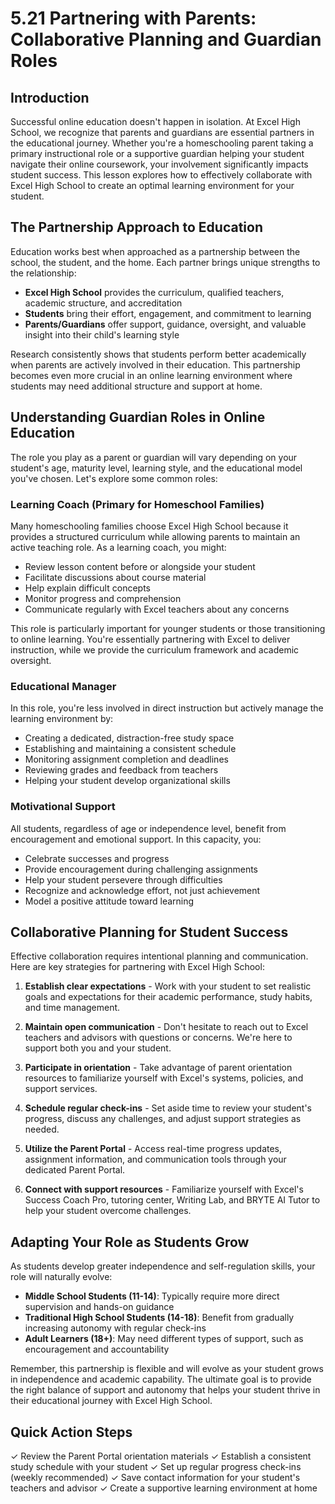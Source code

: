 # 5.21 Partnering with Parents: Collaborative Planning and Guardian Roles

## Introduction

Successful online education doesn't happen in isolation. At Excel High School, we recognize that parents and guardians are essential partners in the educational journey. Whether you're a homeschooling parent taking a primary instructional role or a supportive guardian helping your student navigate their online coursework, your involvement significantly impacts student success. This lesson explores how to effectively collaborate with Excel High School to create an optimal learning environment for your student.

## The Partnership Approach to Education

Education works best when approached as a partnership between the school, the student, and the home. Each partner brings unique strengths to the relationship:

- **Excel High School** provides the curriculum, qualified teachers, academic structure, and accreditation
- **Students** bring their effort, engagement, and commitment to learning
- **Parents/Guardians** offer support, guidance, oversight, and valuable insight into their child's learning style

Research consistently shows that students perform better academically when parents are actively involved in their education. This partnership becomes even more crucial in an online learning environment where students may need additional structure and support at home.

## Understanding Guardian Roles in Online Education

The role you play as a parent or guardian will vary depending on your student's age, maturity level, learning style, and the educational model you've chosen. Let's explore some common roles:

### Learning Coach (Primary for Homeschool Families)

Many homeschooling families choose Excel High School because it provides a structured curriculum while allowing parents to maintain an active teaching role. As a learning coach, you might:

- Review lesson content before or alongside your student
- Facilitate discussions about course material
- Help explain difficult concepts
- Monitor progress and comprehension
- Communicate regularly with Excel teachers about any concerns

This role is particularly important for younger students or those transitioning to online learning. You're essentially partnering with Excel to deliver instruction, while we provide the curriculum framework and academic oversight.

### Educational Manager

In this role, you're less involved in direct instruction but actively manage the learning environment by:

- Creating a dedicated, distraction-free study space
- Establishing and maintaining a consistent schedule
- Monitoring assignment completion and deadlines
- Reviewing grades and feedback from teachers
- Helping your student develop organizational skills

### Motivational Support

All students, regardless of age or independence level, benefit from encouragement and emotional support. In this capacity, you:

- Celebrate successes and progress
- Provide encouragement during challenging assignments
- Help your student persevere through difficulties
- Recognize and acknowledge effort, not just achievement
- Model a positive attitude toward learning

## Collaborative Planning for Student Success

Effective collaboration requires intentional planning and communication. Here are key strategies for partnering with Excel High School:

1. **Establish clear expectations** - Work with your student to set realistic goals and expectations for their academic performance, study habits, and time management.

2. **Maintain open communication** - Don't hesitate to reach out to Excel teachers and advisors with questions or concerns. We're here to support both you and your student.

3. **Participate in orientation** - Take advantage of parent orientation resources to familiarize yourself with Excel's systems, policies, and support services.

4. **Schedule regular check-ins** - Set aside time to review your student's progress, discuss any challenges, and adjust support strategies as needed.

5. **Utilize the Parent Portal** - Access real-time progress updates, assignment information, and communication tools through your dedicated Parent Portal.

6. **Connect with support resources** - Familiarize yourself with Excel's Success Coach Pro, tutoring center, Writing Lab, and BRYTE AI Tutor to help your student overcome challenges.

## Adapting Your Role as Students Grow

As students develop greater independence and self-regulation skills, your role will naturally evolve:

- **Middle School Students (11-14)**: Typically require more direct supervision and hands-on guidance
- **Traditional High School Students (14-18)**: Benefit from gradually increasing autonomy with regular check-ins
- **Adult Learners (18+)**: May need different types of support, such as encouragement and accountability

Remember, this partnership is flexible and will evolve as your student grows in independence and academic capability. The ultimate goal is to provide the right balance of support and autonomy that helps your student thrive in their educational journey with Excel High School.

## Quick Action Steps

✓ Review the Parent Portal orientation materials
✓ Establish a consistent study schedule with your student
✓ Set up regular progress check-ins (weekly recommended)
✓ Save contact information for your student's teachers and advisor
✓ Create a supportive learning environment at home
